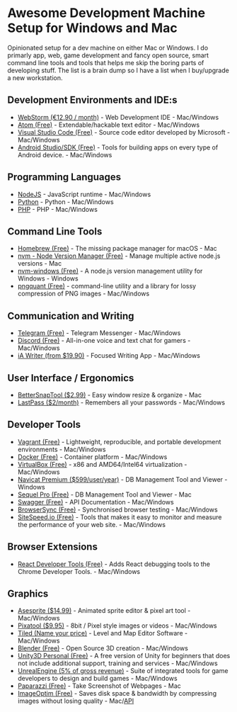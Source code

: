 # Awesome Development Machine Setup for Windows and Mac

Opinionated setup for a dev machine on either Mac or Windows. I do primarly app, web, game development and fancy open source, smart command line tools and tools that helps me skip the boring parts of developing stuff. The list is a brain dump so I have a list when I buy/upgrade a new workstation.

## Development Environments and IDE:s
* [WebStorm (€12.90 / month)](https://www.jetbrains.com/webstorm/) - Web Development IDE - Mac/Windows
* [Atom (Free)](https://atom.io/) - Extendable/hackable text editor - Mac/Windows
* [Visual Studio Code (Free)](https://code.visualstudio.com/) - Source code editor developed by Microsoft - Mac/Windows
* [Android Studio/SDK (Free)](https://developer.android.com/studio/) - Tools for building apps on every type of Android device. - Mac/Windows

## Programming Languages
* [NodeJS](https://nodejs.org/en/) - JavaScript runtime - Mac/Windows
* [Python](https://www.python.org/) - Python - Mac/Windows
* [PHP](http://www.php.net/) - PHP - Mac/Windows

## Command Line Tools
* [Homebrew (Free)](https://brew.sh/) - The missing package manager for macOS - Mac
* [nvm - Node Version Manager (Free)](https://github.com/creationix/nvm) - Manage multiple active node.js versions - Mac
* [nvm-windows (Free)](https://github.com/coreybutler/nvm-windows) - A node.js version management utility for Windows - Windows
* [pngquant (Free)](https://pngquant.org/) - command-line utility and a library for lossy compression of PNG images - Mac/Windows

## Communication and Writing
* [Telegram (Free)](https://telegram.org/) - Telegram Messenger - Mac/Windows
* [Discord (Free)](https://discordapp.com/) - All-in-one voice and text chat for gamers - Mac/Windows
* [iA Writer (from $19.90)](https://ia.net/writer) - Focused Writing App - Mac/Windows

## User Interface / Ergonomics
* [BetterSnapTool ($2.99)](https://itunes.apple.com/us/app/bettersnaptool/id417375580?mt=12) - Easy window resize & organize - Mac
* [LastPass ($2/month)](https://www.lastpass.com/) - Remembers all your passwords - Mac/Windows

## Developer Tools
* [Vagrant (Free)](https://www.vagrantup.com/) - Lightweight, reproducible, and portable development environments - Mac/Windows
* [Docker (Free)](https://www.docker.com/) - Container platform - Mac/Windows
* [VirtualBox (Free)](https://www.virtualbox.org/) - x86 and AMD64/Intel64 virtualization - Mac/Windows
* [Navicat Premium ($599/user/year)](https://www.navicat.com/en/products/navicat-premium) - DB Management Tool and Viewer - Windows
* [Sequel Pro (Free)](https://www.sequelpro.com/) - DB Management Tool and Viewer - Mac
* [Swagger (Free)](https://swagger.io/) - API Documentation - Mac/Windows
* [BrowserSync (Free)](https://browsersync.io/) - Synchronised browser testing - Mac/Windows
* [SiteSpeed.io (Free)](https://www.sitespeed.io/) - Tools that makes it easy to monitor and measure the performance of your web site. - Mac/Windows

## Browser Extensions
* [React Developer Tools (Free)](https://chrome.google.com/webstore/detail/react-developer-tools/fmkadmapgofadopljbjfkapdkoienihi?hl=en) -   Adds React debugging tools to the Chrome Developer Tools. - Mac/Windows

## Graphics
* [Asesprite ($14.99)](https://www.aseprite.org/) - Animated sprite editor & pixel art tool - Mac/Windows
* [Pixatool ($9.95)](https://kronbits.itch.io/pixatool) -  8bit / Pixel style images or videos - Mac/Windows
* [Tiled (Name your price)](https://www.mapeditor.org/) -  Level and Map Editor Software - Mac/Windows
* [Blender (Free)](https://www.blender.org/) - Open Source 3D creation - Mac/Windows
* [Unity3D Personal (Free)](https://store.unity.com/products/unity-personal) - A free version of Unity for beginners that does not include additional support, training and services - Mac/Windows
* [UnrealEngine (5% of gross revenue)](https://www.unrealengine.com/en-US/what-is-unreal-engine-4) - Suite of integrated tools for game developers to design and build games - Mac/Windows
* [Paparazzi (Free)](https://derailer.org/paparazzi/) - Take Screenshot of Webpages - Mac
* [ImageOptim (Free)](https://imageoptim.com/mac) - Saves disk space & bandwidth by compressing images without losing quality - Mac/[API](https://imageoptim.com/api)